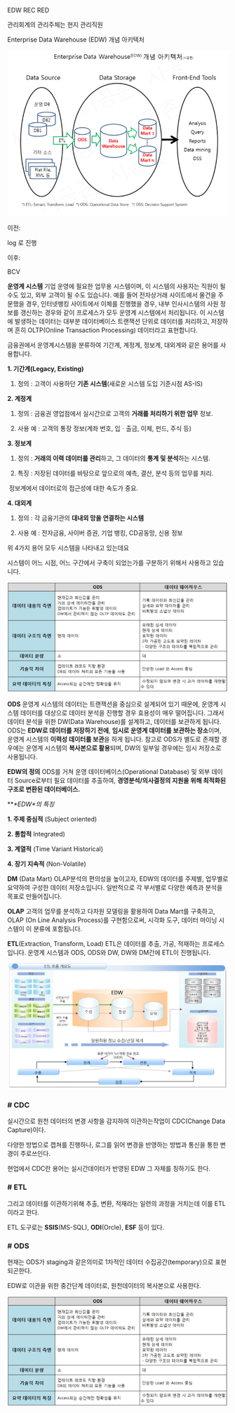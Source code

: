 EDW REC RED

관리회계의 관리주체는 현지 관리직원

Enterprise Data Warehouse (EDW) 개념 아키텍처

![img](images/2547F3495870654C08)



이전: 

log 로 진행



이후: 

BCV



**운영계 시스템**
기업 운영에 필요한 업무용 시스템이며, 이 시스템의 사용자는 직원이 될 수도 있고, 외부 고객이 될 수도 있습니다. 예를 들어 전자상거래 사이트에서 물건을 주문했을 경우, 인터넷뱅킹 사이트에서 이체를 진행했을 경우, 내부 인사시스템의 사원 정보를 갱신하는 경우와 같이 프로세스가 모두 운영계 시스템에서 처리됩니다. 이 시스템에 발생하는 데이터는 대부분 데이터베이스 트랜잭션 단위로 데이터를 처리하고, 저장하며 흔히 OLTP(Online Transaction Processing) 데이터라고 표현합니다.

금융권에서 운영계시스템을 분류하여 기간계, 계정계, 정보계, 대외계와 같은 용어를 사용합니다.

**1. 기간계(Legacy, Existing)**

  1) 정의 : 고객이 사용하던 **기존 시스템**(새로운 시스템 도입 기준시점 AS-IS)

**2. 계정계**

  1) 정의 : 금융권 영업점에서 실시간으로 고객의 **거래를 처리하기 위한 업무** 정보.

  2) 사용 예 : 고객의 통장 정보(계좌 번호, 입ㆍ출금, 이체, 펀드, 주식 등)

**3. 정보계**

  1) 정의 : **거래의 이력 데이터를 관리**하고, 그 데이터의 **통계 및 분석**하는 시스템.

  2) 특징 : 저장된 데이터를 바탕으로 앞으로의 예측, 결산, 분석 등의 업무를 처리.

​      정보계에서 데이터로의 접근성에 대한 속도가 중요.

**4. 대외계**

  1) 정의 : 각 금융기관의 **대내외 망을 연결하는 시스템**

  2) 사용 예 : 전자금융, 사이버 증권, 기업 뱅킹, CD공동망, 신용 정보

 

위 4가지 용어 모두 시스템을 나타내고 있는데요

시스템이 어느 시점, 어느 구간에서 구축이 되었는가를 구분하기 위해서 사용하고 있습니다.

 



![img](images/img.png)




**ODS**
 운영계 시스템의 데이터는 트랜잭션을 중심으로 설계되어 있기 때문에, 운영계 시스템 데이터를 대상으로 데이터 분석을 진행할 경우 효용성이 매우 떨어집니다. 그래서 데이터 분석을 위한 DW(Data Warehouse)를 설계하고, 데이터를 보관하게 됩니다. ODS는 **EDW로 데이터를 저장하기 전에**, **임시로 운영계 데이터를 보관하는 장소**이며, 운영계 시스템의 **이력성 데이터를 보관**을 하게 됩니다. 참고로 ODS가 별도로 존재할 경우에는 운영계 시스템의 **복사본으로 활용**되며, DW의 일부일 경우에는 임시 저장소로 사용됩니다. 

 

**EDW의 정의**
ODS를 거쳐 운영 데이터베이스(Operational Database) 및 외부 데이터 Source로부터 필요 데이터를 추출하여, **경영분석/의사결정의 지원을 위해 최적화된 구조로 변환된 데이터베이스.**

 

***\*EDW\**의 특징**

  **1. 주제 중심적** (Subject oriented) 

  **2. 통합적** Integrated) 

  **3. 계열적** (Time Variant Historical)

  **4. 장기 지속적** (Non-Volatile) 



**DM** (Data Mart)
OLAP분석의 편의성을 높이고자, EDW의 데이터를 주제별, 업무별로 요약하여 구성한 데이터 저장소입니다. 일반적으로 각 부서별로 다양한 예측과 분석을 목표로 만들어집니다.



**OLAP**
고객의 업무를 분석하고 다차원 모델링을 활용하여 Data Mart를 구축하고, OLAP (On Line Analysis Process)를 구현함으로써, 시각화 도구, 데이터 마이닝 시스템이 이 분류에 포함됩니다. 


**ETL**(Extraction, Transform, Load)
ETL은 데이터를 추출, 가공, 적재하는 프로세스입니다. 운영계 시스템과 ODS, ODS와 DW, DW와 DM간에 ETL이 진행됩니다. 



![img](images/img.jpg)



 

### # CDC

실시간으로 원천 데이터의 변경 사항을 감지하여 이관하는작업이 CDC(Change Data Capture)이다.

다양한 방법으로 캡쳐를 진행하나, 로그를 읽어 변경을 반영하는 방법과 통신을 통한 변경이 주로쓰인다.

현업에서 CDC란 용어는 실시간데이터가 반영된 EDW 그 자체를 칭하기도 한다.



### # ETL

그리고 데이터를 이관하기위해 추출, 변환, 적재라는 일련의 과정을 거치는데 이를 ETL이라고 한다. 

ETL 도구로는 **SSIS**(MS-SQL), **ODI**(Orcle), **ESF** 등이 있다.

 

### # ODS

현재는 ODS가 staging과 같은의미로 1차적인 데이터 수집공간(temporary)으로 표현되곤한다.

EDW로 이관을 위한 중간단계 데이터로, 원천데이터의 복사본으로 사용한다.

 



![img](images/img.png)





